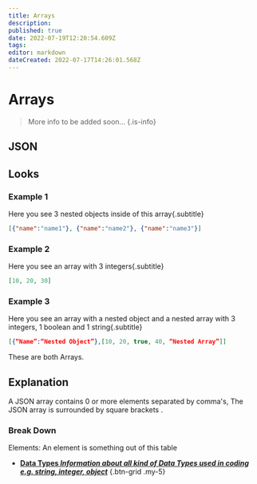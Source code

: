 ```yaml
---
title: Arrays
description: 
published: true
date: 2022-07-19T12:20:54.609Z
tags: 
editor: markdown
dateCreated: 2022-07-17T14:26:01.568Z
---
```


<h1 class="mdi mdi-code-array primary--text"> Arrays</h1>

> More info to be added soon...
{.is-info}

## JSON
## Looks
### Example 1
Here you see 3 nested objects inside of this array{.subtitle}
```json
[{"name":"name1"}, {"name":"name2"}, {"name":"name3"}]
```
### Example 2
Here you see an array with 3 integers{.subtitle}
```json
[10, 20, 30]
```
### Example 3
Here you see an array with a nested object and a nested array with 3 integers, 1 boolean and 1 string{.subtitle}
```json
[{“Name”:“Nested Object”},[10, 20, true, 40, “Nested Array”]]
```
These are both <span class="mdi mdi-code-array primary--text"> Arrays</span>.

## Explanation
A JSON array contains 0 or more elements separated by comma's, The JSON array is surrounded by square brackets <span class="mdi mdi-code-array primary--text"></span>.

### Break Down

Elements: An element is something out of this table

- [<i class="mdi mdi-sprinkler-variant primary--text"></i> **Data Types *Information about all kind of Data Types used in coding e.g. string, integer, object***](en/Sub-Actions/Code/Data-Types)
{.btn-grid .my-5}